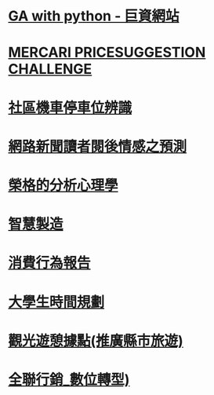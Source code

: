 # [GA with python - 巨資網站](https://docs.google.com/document/d/1oAOT_yhCdaULB77NHRM-o0pGwbhhZPEP/edit)
# [MERCARI PRICESUGGESTION CHALLENGE](https://docs.google.com/presentation/d/1eaILg-vbLBR1CWeRmh0GchC2iUW89F8Q/edit)
# [社區機車停車位辨識](https://docs.google.com/presentation/d/1plikC4kIPCRJw5bO3aaZcFIw6Q3uPmc-/edit?rtpof=true)
# [網路新聞讀者閱後情感之預測](https://docs.google.com/presentation/d/13sNMK7oiPFSD-eeAnkbe5tNVTZCSOocV/edit#slide=id.p1)
# [榮格的分析心理學](https://docs.google.com/presentation/d/1ONyvQbJcWO0b-0-oAwWQJ5xtFN_nEXE9/edit#slide=id.p1)
# [智慧製造](https://docs.google.com/document/d/1wO_8xO6LW-BS4s1vFFAuvYNM8Rs4-4gh/edit)
# [消費行為報告](https://docs.google.com/presentation/d/1o8Vnnpkw3cvSZfeoaEqQ9g5gbZZZJXFC/edit?rtpof=true)
# [大學生時間規劃](https://docs.google.com/presentation/d/1gdHzBGWiCuFEFF9Ol6xtv9vR6FzgX5Dy/edit#slide=id.p1)
# [觀光遊憩據點(推廣縣市旅遊)](https://docs.google.com/document/d/1TbvCZP8jj3mOFRySc68AgFXZR__EYcYn/edit)
# [全聯行銷_數位轉型)](https://docs.google.com/presentation/d/1qBNjQ1C20-tPx5MFRmJRTwwJqoCNbi2V/edit#slide=id.p1)


